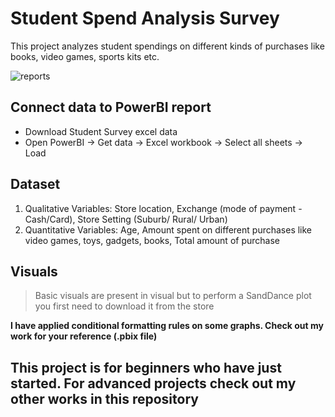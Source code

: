# Student Spend Analysis Survey
This project analyzes student spendings on different kinds of purchases like books, video games, sports kits etc.

![reports](https://user-images.githubusercontent.com/34497459/230121192-85863c9b-347b-4a42-b1e3-3077ac526e20.png)

## Connect data to PowerBI report
* Download Student Survey excel data
* Open PowerBI -> Get data -> Excel workbook -> Select all sheets -> Load

## Dataset
1. Qualitative Variables: Store location, Exchange (mode of payment - Cash/Card), Store Setting (Suburb/ Rural/ Urban)
2. Quantitative Variables: Age, Amount spent on different purchases like video games, toys, gadgets, books, Total amount of purchase

## Visuals
> Basic visuals are present in visual but to perform a SandDance plot you first need to download it from the store

**I have applied conditional formatting rules on some graphs. Check out my work for your reference (.pbix file)**

## This project is for beginners who have just started. For advanced projects check out my other works in this repository 

